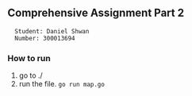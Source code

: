 ## Comprehensive Assignment Part 2

```
  Student: Daniel Shwan
  Number: 300013694
```

### How to run

1. go to ./
2. run the file. `go run map.go`
